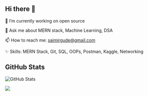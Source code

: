 ## Hi there 👋


🔭 I’m currently working on open source

💬 Ask me about MERN stack, Machine Learning, DSA

📫 How to reach me: saimirgude@gmail.com

✨ Skills: MERN Stack, Git, SQL, OOPs, Postman, Kaggle, Networking

## GitHub Stats 
![GitHub Stats](https://github-readme-stats.vercel.app/api?username=MirgudeSaikrishna)

![](https://nirzak-streak-stats.vercel.app/?user=MirgudeSaikrishna&theme=tokyonight&hide_border=false)
